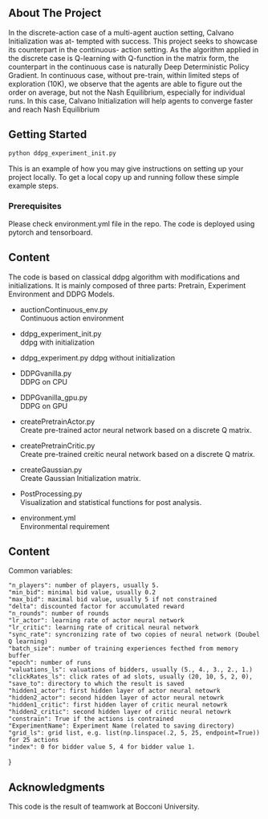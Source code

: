 ## About The Project

In the discrete-action case of a multi-agent auction setting, Calvano Initialization was at-
tempted with success. This project seeks to showcase its counterpart in the continuous-
action setting. As the algorithm applied in the discrete case is Q-learning with Q-function
in the matrix form, the counterpart in the continuous case is naturally Deep Deterministic
Policy Gradient. In continuous case, without pre-train, within limited steps of exploration
(10K), we observe that the agents are able to figure out the order on average, but not the
Nash Equilibrium, especially for individual runs. In this case, Calvano Initialization will
help agents to converge faster and reach Nash Equilibrium


<!-- GETTING STARTED -->
## Getting Started
  ```sh
  python ddpg_experiment_init.py
  ```

This is an example of how you may give instructions on setting up your project locally.
To get a local copy up and running follow these simple example steps.

### Prerequisites

Please check environment.yml file in the repo. The code is deployed using pytorch and tensorboard. 


<!-- USAGE EXAMPLES -->
## Content
The code is based on classical ddpg algorithm with modifications and initializations. It is mainly composed of three parts: Pretrain, Experiment Environment and DDPG Models. 

* auctionContinuous_env.py  
Continuous action environment
*   ddpg_experiment_init.py  
ddpg with initialization

* ddpg_experiment.py
ddpg without initialization

* DDPGvanilla.py  
DDPG on CPU

* DDPGvanilla_gpu.py  
DDPG on GPU

* createPretrainActor.py  
Create pre-trained actor neural network based on a discrete Q matrix.

* createPretrainCritic.py  
Create pre-trained creitic neural network based on a discrete Q matrix.

* createGaussian.py  
Create Gaussian Initialization matrix.

* PostProcessing.py  
Visualization and statistical functions for post analysis.

* environment.yml  
Environmental requirement

## Content
Common variables:

    "n_players": number of players, usually 5.
    "min_bid": minimal bid value, usually 0.2
    "max_bid": maximal bid value, usually 5 if not constrained
    "delta": discounted factor for accumulated reward
    "n_rounds": number of rounds
    "lr_actor": learning rate of actor neural network
    "lr_critic": learning rate of critical neural network
    "sync_rate": syncronizing rate of two copies of neural network (Doubel Q learning)
    "batch_size": number of training experiences fecthed from memory buffer
    "epoch": number of runs
    "valuations_ls": valuations of bidders, usually (5., 4., 3., 2., 1.)
    "clickRates_ls": click rates of ad slots, usually (20, 10, 5, 2, 0),
    "save_to": directory to which the result is saved
    "hidden1_actor": first hidden layer of actor neural netowrk
    "hidden2_actor": second hidden layer of actor neural netowrk
    "hidden1_critic": first hidden layer of critic neural netowrk
    "hidden2_critic": second hidden layer of critic neural netowrk
    "constrain": True if the actions is contrained
    "ExperimentName": Experiment Name (related to saving directory)
    "grid_ls": grid list, e.g. list(np.linspace(.2, 5, 25, endpoint=True)) for 25 actions
    "index": 0 for bidder value 5, 4 for bidder value 1.
}

## Acknowledgments

This code is the result of teamwork at Bocconi University.


